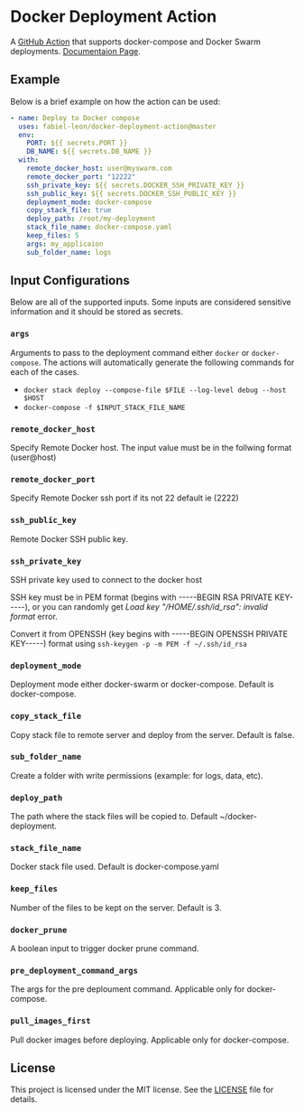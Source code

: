 # Docker Deployment Action

A [GitHub Action](https://github.com/marketplace/actions/docker-deployment) that supports docker-compose and Docker Swarm deployments. [Documentaion Page](https://wshihadeh.github.io/actions/Docker-Deployment/).

## Example

Below is a brief example on how the action can be used:

```yaml
- name: Deploy to Docker compose
  uses: fabiel-leon/docker-deployment-action@master
  env:
    PORT: ${{ secrets.PORT }}
    DB_NAME: ${{ secrets.DB_NAME }}
  with:
    remote_docker_host: user@myswarm.com
    remote_docker_port: "12222"
    ssh_private_key: ${{ secrets.DOCKER_SSH_PRIVATE_KEY }}
    ssh_public_key: ${{ secrets.DOCKER_SSH_PUBLIC_KEY }}
    deployment_mode: docker-compose
    copy_stack_file: true
    deploy_path: /root/my-deployment
    stack_file_name: docker-compose.yaml
    keep_files: 5
    args: my_applicaion
    sub_folder_name: logs
```

## Input Configurations

Below are all of the supported inputs. Some inputs are considered sensitive information and it should be stored as secrets.

### `args`

Arguments to pass to the deployment command either `docker` or `docker-compose`. The actions will automatically generate the following commands for each of the cases.

- `docker stack deploy --compose-file $FILE --log-level debug --host $HOST`
- `docker-compose -f $INPUT_STACK_FILE_NAME`

### `remote_docker_host`

Specify Remote Docker host. The input value must be in the follwing format (user@host)

### `remote_docker_port`

Specify Remote Docker ssh port if its not 22 default ie (2222)

### `ssh_public_key`

Remote Docker SSH public key.

### `ssh_private_key`

SSH private key used to connect to the docker host

SSH key must be in PEM format (begins with -----BEGIN RSA PRIVATE KEY-----), or you can randomly get _Load key "/HOME/.ssh/id_rsa": invalid format_ error.

Convert it from OPENSSH (key begins with -----BEGIN OPENSSH PRIVATE KEY-----) format using `ssh-keygen -p -m PEM -f ~/.ssh/id_rsa`

### `deployment_mode`

Deployment mode either docker-swarm or docker-compose. Default is docker-compose.

### `copy_stack_file`

Copy stack file to remote server and deploy from the server. Default is false.

### `sub_folder_name`

Create a folder with write permissions (example: for logs, data, etc).

### `deploy_path`

The path where the stack files will be copied to. Default ~/docker-deployment.

### `stack_file_name`

Docker stack file used. Default is docker-compose.yaml

### `keep_files`

Number of the files to be kept on the server. Default is 3.

### `docker_prune`

A boolean input to trigger docker prune command.

### `pre_deployment_command_args`

The args for the pre deploument command. Applicable only for docker-compose.

### `pull_images_first`

Pull docker images before deploying. Applicable only for docker-compose.

## License

This project is licensed under the MIT license. See the [LICENSE](LICENSE) file for details.
